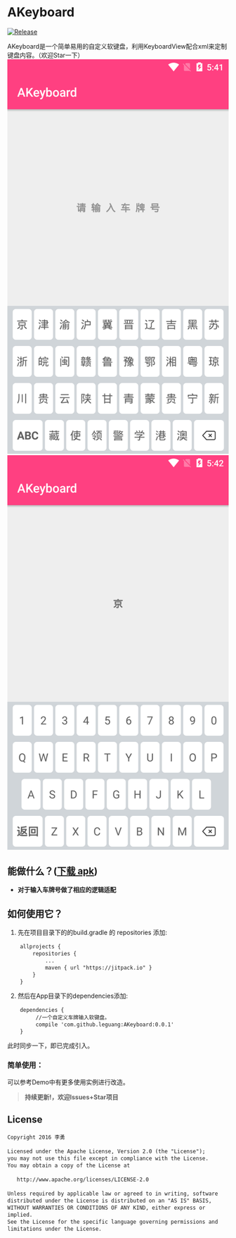# AKeyboard

[![Release](https://jitpack.io/v/leguang/ADialog.svg)](https://jitpack.io/#leguang/ADialog)

AKeyboard是一个简单易用的自定义软键盘，利用KeyboardView配合xml来定制键盘内容。（欢迎Star一下）
![](Screenshots/Screenshot0.png)![](Screenshots/Screenshot1.png)

## 能做什么？([下载 apk](https://github.com/leguang/AKeyboard/blob/master/app/app-release.apk))
- **对于输入车牌号做了相应的逻辑适配**

## 如何使用它？

1. 先在项目目录下的的build.gradle 的 repositories 添加:
```
	allprojects {
		repositories {
			...
			maven { url "https://jitpack.io" }
		}
	}
```

2. 然后在App目录下的dependencies添加:
```
	dependencies {
	     //一个自定义车牌输入软键盘。
   		 compile 'com.github.leguang:AKeyboard:0.0.1'
	}
```
此时同步一下，即已完成引入。

### 简单使用：

可以参考Demo中有更多使用实例进行改造。

>**持续更新!，欢迎Issues+Star项目**

## License

```
Copyright 2016 李勇

Licensed under the Apache License, Version 2.0 (the "License");
you may not use this file except in compliance with the License.
You may obtain a copy of the License at

   http://www.apache.org/licenses/LICENSE-2.0

Unless required by applicable law or agreed to in writing, software
distributed under the License is distributed on an "AS IS" BASIS,
WITHOUT WARRANTIES OR CONDITIONS OF ANY KIND, either express or implied.
See the License for the specific language governing permissions and
limitations under the License.

```

